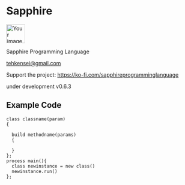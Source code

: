# Sapphire  
<img src="https://encrypted-tbn0.gstatic.com/images?q=tbn:ANd9GcRvjPQ-AVM5M4ZbgJ8bLwIOouK8pREccRvsmNolnKsNBh3JIX9W&s" alt="Your image title" width="50"/>

Sapphire Programming Language



tehkensei@gmail.com

Support the project: <a> https://ko-fi.com/sapphireprogramminglanguage </a>

under development v0.6.3

## Example Code
```
class classname(param)
{
  
  build methodname(params)
  {
    
  }
};
process main(){
  class newinstance = new class()
  newinstance.run()
};

